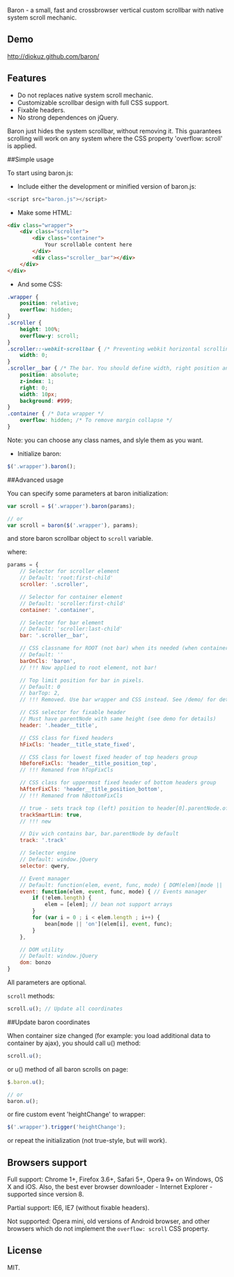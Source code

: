 Baron - a small, fast and crossbrowser vertical custom scrollbar with native system scroll mechanic.

## Demo

http://diokuz.github.com/baron/

## Features

- Do not replaces native system scroll mechanic.
- Customizable scrollbar design with full CSS support.
- Fixable headers.
- No strong dependences on jQuery.

Baron just hides the system scrollbar, without removing it. This guarantees scrolling will work on any system where the CSS property 'overflow: scroll' is applied.

##Simple usage

To start using baron.js:

* Include either the development or minified version of baron.js:

```js
<script src="baron.js"></script>
```

* Make some HTML:

```html
<div class="wrapper">
    <div class="scroller">
        <div class="container">
        	Your scrollable content here
        </div>
        <div class="scroller__bar"></div>
    </div>
</div>
```

* And some CSS:

```css
.wrapper {
    position: relative;
    overflow: hidden;
}
.scroller {
    height: 100%;
    overflow-y: scroll;
}
.scroller::-webkit-scrollbar { /* Preventing webkit horizontal scrolling bug */
    width: 0;
}
.scroller__bar { /* The bar. You should define width, right position and background */
    position: absolute;    
    z-index: 1;
    right: 0;
    width: 10px;
    background: #999;
}
.container { /* Data wrapper */
    overflow: hidden; /* To remove margin collapse */
}
```

Note: you can choose any class names, and slyle them as you want.

* Initialize baron:

```js
$('.wrapper').baron();
```

##Advanced usage

You can specify some parameters at baron initialization:

```js
var scroll = $('.wrapper').baron(params);

// or 
var scroll = baron($('.wrapper'), params);
```

and store baron scrollbar object to `scroll` variable.

where:

```js
params = {
    // Selector for scroller element
    // Default: 'root:first-child'
    scroller: '.scroller',

    // Selector for container element
    // Default: 'scroller:first-child'
    container: '.container',

    // Selector for bar element
    // Default: 'scroller:last-child'
    bar: '.scroller__bar',

    // CSS classname for ROOT (not bar) when its needed (when container height above scroller heights)
    // Default: ''
    barOnCls: 'baron',
    // !!! Now applied to root element, not bar!

    // Top limit position for bar in pixels.
    // Default: 0
    // barTop: 2,
    // !!! Removed. Use bar wrapper and CSS instead. See /demo/ for details

    // CSS selector for fixable header
    // Must have parentNode with same height (see demo for details)
    header: '.header__title',

    // CSS class for fixed headers
    hFixCls: 'header__title_state_fixed',

    // CSS class for lowest fixed header of top headers group
    hBeforeFixCls: 'header__title_position_top',
    // !!! Remaned from hTopFixCls

    // CSS class for uppermost fixed header of bottom headers group
    hAfterFixCls: 'header__title_position_bottom',
    // !!! Remaned from hBottomFixCls

    // true - sets track top (left) position to header[0].parentNode.offsetHeight (offsetWidth)
    trackSmartLim: true,
    // !!! new

    // Div wich contains bar, bar.parentNode by default
    track: '.track'

    // Selector engine
    // Default: window.jQuery
    selector: qwery,

    // Event manager
    // Default: function(elem, event, func, mode) { DOM(elem)[mode || 'on'](event, func); };
    event: function(elem, event, func, mode) { // Events manager
        if (!elem.length) {
            elem = [elem]; // bean not support arrays
        }
        for (var i = 0 ; i < elem.length ; i++) {
            bean[mode || 'on'](elem[i], event, func);
        }
    },

    // DOM utility
    // Default: window.jQuery
    dom: bonzo
}
```

All parameters are optional.

`scroll` methods:

```js
scroll.u(); // Update all coordinates
```

##Update baron coordinates

When container size changed (for example: you load additional data to container by ajax), you should call u() method:

```js
scroll.u();
```

or u() method of all baron scrolls on page:

```js
$.baron.u();

// or
baron.u();
```

or fire custom event 'heightChange' to wrapper:

```js
$('.wrapper').trigger('heightChange');
```

or repeat the initialization (not true-style, but will work).

## Browsers support

Full support: Chrome 1+, Firefox 3.6+, Safari 5+, Opera 9+ on Windows, OS X and iOS. Also, the best ever browser downloader - Internet Explorer - supported since version 8.

Partial support: IE6, IE7 (without fixable headers).

Not supported: Opera mini, old versions of Android browser, and other browsers which do not implement the `overflow: scroll` CSS property.

## License

MIT.